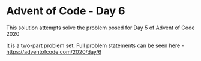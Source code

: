 # Advent of Code - Day 6

This solution attempts solve the problem posed for Day 5 of Advent of Code 2020

It is a two-part problem set. Full problem statements can be seen here - https://adventofcode.com/2020/day/6
